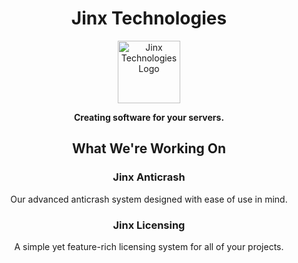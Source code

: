 <h1 align="center">Jinx Technologies</h1>
<p align="center">
  <img width="100px" src="https://media.discordapp.net/attachments/1160596998307717231/1160597050270949426/JINXwhite.png?ex=653e77bb&is=652c02bb&hm=3e3687d468ade16540cf39bf0e88cccf2f5d249557b6e5f8850ebad9939897d6&=&width=671&height=671" alt="Jinx Technologies Logo">
</p>
<p align="center">
  <strong>Creating software for your servers.</strong>
</p>

<h2 align="center">What We're Working On</h2>

<h3 align="center">Jinx Anticrash</h3>
<p align="center">
  Our advanced anticrash system designed with ease of use in mind.
</p>

<h3 align="center">Jinx Licensing</h3>
<p align="center">
  A simple yet feature-rich licensing system for all of your projects.
</p>
